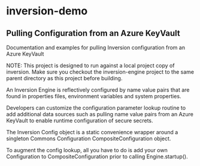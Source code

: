 # inversion-demo

## Pulling Configuration from an Azure KeyVault

Documentation and examples for pulling Inversion configuration from an Azure KeyVault

NOTE: This project is designed to run against a local project copy of inversion.  Make sure you checkout the inversion-engine project to the same parent directory as this project before building.

An Inversion Engine is reflectively configured by name value pairs that are found in properties files, environment variables and system properties.  

Developers can customize the configuration parameter lookup routine to add additional data sources such as pulling name value pairs from an Azure KeyVault to enable runtime configuration of secure secrets.

The Inversion Config object is a static convenience wrapper around a singleton Commons Configuration CompositeConfiguration object.  

To augment the config lookup, all you have to do is add your own Configuration to CompositeConfiguration prior to calling Engine.startup().


  